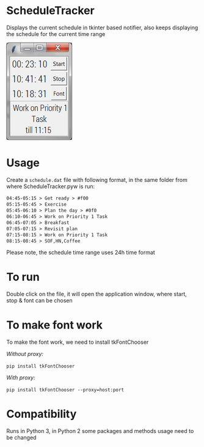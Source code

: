 # ScheduleTracker
Displays the current schedule in tkinter based notifier, also keeps displaying the schedule for the current time range

![ScheduleTracker](ScheduleTracker.png)

# Usage
Create a `schedule.dat` file with following format, in the same folder from where ScheduleTracker.pyw is run:

```
04:45-05:15 > Get ready > #f00
05:15-05:45 > Exercise
05:45-06:10 > Plan the day > #0f0
06:10-06:45 > Work on Priority 1 Task
06:45-07:05 > Breakfast
07:05-07:15 > Revisit plan
07:15-08:15 > Work on Priority 1 Task
08:15-08:45 > SOF,HN,Coffee
```

Please note, the schedule time range uses 24h time format

# To run
Double click on the file, it will open the application window, where start, stop & font can be chosen

# To make font work
To make the font work, we need to install tkFontChooser

*Without proxy:*

`pip install tkFontChooser`

*With proxy:*

`pip install tkFontChooser --proxy=host:port`

# Compatibility
Runs in Python 3, in Python 2 some packages and methods usage need to be changed
